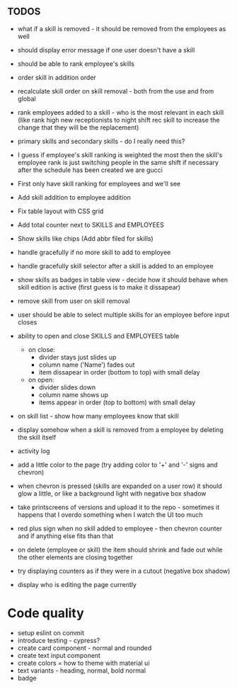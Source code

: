 ## TODOS

- what if a skill is removed - it should be removed from the employees as well
- should display error message if one user doesn't have a skill
- should be able to rank employee's skills
- order skill in addition order
- recalculate skill order on skill removal - both from the use and from global
- rank employees added to a skill - who is the most relevant in each skill (like rank high new receptionists to night shift rec skill to increase the change that they will be the replacement)
- primary skills and secondary skills - do I really need this?
- I guess if employee's skill ranking is weighted the most then the skill's employee rank is just switching people in the same shift if necessary after the schedule has been created we are gucci
- First only have skill ranking for employees and we'll see

- Add skill addition to employee addition
- Fix table layout with CSS grid 
- Add total counter next to SKILLS and EMPLOYEES
- Show skills like chips (Add abbr filed for skills)
- handle gracefully if no more skill to add to employee
- handle gracefully skill selector after a skill is added to an employee
- show skills as badges in table view - decide how it should behave when skill edition is active (first guess is to make it dissapear)
- remove skill from user on skill removal
- user should be able to select multiple skills for an employee before input closes
- ability to open and close SKILLS and EMPLOYEES table
  - on close:
    - divider stays just slides up
    - column name ('Name') fades out
    - item dissapear in order (bottom to top) with small delay
  - on open:
    - divider slides down
    - column name shows up
    - items appear in order (top to bottom) with small delay
- on skill list - show how many employees know that skill
- display somehow when a skill is removed from a employee by deleting the skill itself
- activity log
- add a little color to the page (try adding color to '+' and '-' signs and chevron)
- when chevron is pressed (skills are expanded on a user row) it should glow a little, or like a background light with negative box shadow
- take printscreens of versions and upload it to the repo - sometimes it happens that I overdo something when I watch the UI too much
- red plus sign when no skill added to employee - then chevron counter and if anything else fits than that
- on delete (employee or skill) the item should shrink and fade out while the other elements are closing together
- try displaying counters as if they were in a cutout (negative box shadow)
- display who is editing the page currently

# Code quality
- setup eslint on commit
- introduce testing - cypress?
- create card component - normal and rounded
- create text input component
- create colors = how to theme with material ui
- text variants - heading, normal, bold normal
- badge